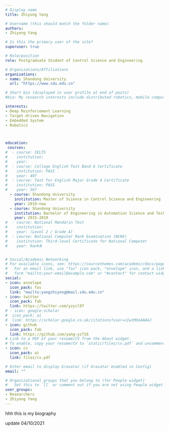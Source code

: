```yaml
---
# Display name
title: Zhiyong Yang

# Username (this should match the folder name)
authors:
- Zhiyong Yang

# Is this the primary user of the site?
superuser: true

# Role/position
role: Postgraduate Student of Control Science and Engineering

# Organizations/Affiliations
organizations:
- name: Shandong University
  url: "https://www.sdu.edu.cn"

# Short bio (displayed in user profile at end of posts)
#bio: My research interests include distributed robotics, mobile computing and programmable matter.

interests:
- Deep Reinforcement Learning
- Target-driven Navigation
- Embedded System
- Robotics



education:
 courses:
#  - course: IELTS
#    institution: 
#    year: 
#  - course: College English Test Band 6 Certificate
#    institution: PASS
#    year: 497
#  - course: Test for English Major Grade 4 Certificate
#    institution: PASS
#    year: 567
  - course: Shandong University
    institution: Master of Science in Control Science and Engineering
    year: 2019-now
  - course: Shandong University
    institution: Bachelor of Engineering in Automation Science and Technology
    year: 2015-2019
#  - course: National Mandarin Test
#    institution: 
#    year: (Level 2 / Grade A)
#  - course: National Computer Rank Examination (NCRE)
#    institution: Third-level Certificate for National Computer
#    year: RankⅢ


# Social/Academic Networking
# For available icons, see: https://sourcethemes.com/academic/docs/page-builder/#icons
#   For an email link, use "fas" icon pack, "envelope" icon, and a link in the
#   form "mailto:your-email@example.com" or "#contact" for contact widget.
social:
- icon: envelope
  icon_pack: fas
  link: "mailto:yangzhiyong@mail.sdu.edu.cn"
- icon: twitter
  icon_pack: fab
  link: https://twitter.com/yzycl97
# - icon: google-scholar
#  icon_pack: ai
#  link: https://scholar.google.co.uk/citations?user=sIwtMXoAAAAJ
- icon: github
  icon_pack: fab
  link: https://github.com/yang-yz716
# Link to a PDF of your resume/CV from the About widget.
# To enable, copy your resume/CV to `static/files/cv.pdf` and uncomment the lines below.
- icon: cv
  icon_pack: ai
  link: files/cv.pdf

# Enter email to display Gravatar (if Gravatar enabled in Config)
email: ""

# Organizational groups that you belong to (for People widget)
#   Set this to `[]` or comment out if you are not using People widget.
user_groups:
- Researchers
- Zhiyong Yang
---
```


hhh this is my biography 

update 04/10/2021
